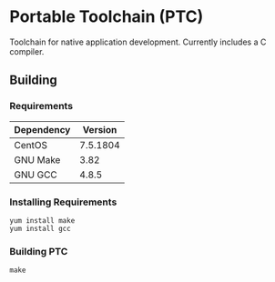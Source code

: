 Portable Toolchain (PTC)
========================

Toolchain for native application development. Currently includes a C compiler.

Building
--------

### Requirements
| Dependency       | Version  |
|------------------|----------|
| CentOS           | 7.5.1804 |
| GNU Make         | 3.82     |
| GNU GCC          | 4.8.5    |

### Installing Requirements
```
yum install make
yum install gcc
```

### Building PTC
```
make
```
